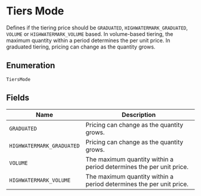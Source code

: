 # Tiers Mode

Defines if the tiering price should be `GRADUATED`, `HIGHWATERMARK_GRADUATED`, `VOLUME` or `HIGHWATERMARK_VOLUME` based. In volume-based tiering, the maximum quantity within a period determines the per unit price. In graduated tiering, pricing can change as the quantity grows.

## Enumeration

`TiersMode`

## Fields

| Name | Description |
|  --- | --- |
| `GRADUATED` | Pricing can change as the quantity grows. |
| `HIGHWATERMARK_GRADUATED` | Pricing can change as the quantity grows. |
| `VOLUME` | The maximum quantity within a period determines the per unit price. |
| `HIGHWATERMARK_VOLUME` | The maximum quantity within a period determines the per unit price. |
